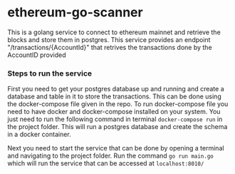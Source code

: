 # ethereum-go-scanner

This is a golang service to connect to ethereum mainnet and retrieve the blocks and store them in postgres.
This service provides an endpoint "/transactions/{AccountId}" that retrives the transactions done by the AccountID provided

### Steps to run the service
First you need to get your postgres database up and running and create a database and table in it to store the transactions.
This can be done using the docker-compose file given in the repo.
To run docker-compose file you need to have docker and docker-compose installed on your system.
You just need to run the following command in terminal `docker-compose run` in the project folder. This will run a postgres database and create the schema in a docker container.

Next you need to start the service that can be done by opening a terminal and navigating to the project folder. Run the command `go run main.go` which will run the service that can be accessed at `localhost:8010/`
